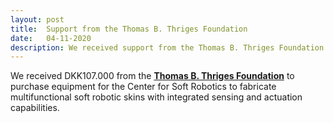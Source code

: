 ```yaml
---
layout: post
title:  Support from the Thomas B. Thriges Foundation
date:   04-11-2020
description: We received support from the Thomas B. Thriges Foundation to purchase equipment for the Center for Soft Robotics.
---
```

We received DKK107.000 from the [**Thomas B. Thriges Foundation**](https://thrigesfond.dk/) to purchase equipment for the Center for Soft Robotics to fabricate multifunctional soft robotic skins with integrated sensing and actuation capabilities.
